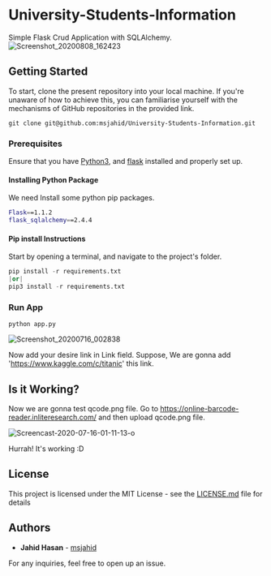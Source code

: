 # University-Students-Information
Simple Flask Crud Application with SQLAlchemy. 
![Screenshot_20200808_162423](https://user-images.githubusercontent.com/12425488/89727260-ba82ff80-da44-11ea-9264-610d96267fdd.png)

## Getting Started

To start, clone the present repository into your local machine. If you're unaware of how to achieve this, you can familiarise yourself with the mechanisms of GitHub repositories in the provided link.

```
git clone git@github.com:msjahid/University-Students-Information.git
```
### Prerequisites
Ensure that you have [Python3](https://www.python.org/download/releases/3.0/), and [flask](https://flask.palletsprojects.com/en/1.1.x/installation/) installed and properly set up. 

#### Installing Python Package

We need Install some python pip packages. 

```bash
Flask==1.1.2
flask_sqlalchemy==2.4.4
```

#### Pip install Instructions

Start by opening a terminal, and navigate to the project's folder.

```python
pip install -r requirements.txt 
|or| 
pip3 install -r requirements.txt
```
### Run App

```
python app.py
```
![Screenshot_20200716_002838](https://user-images.githubusercontent.com/12425488/87582060-ad9c1600-c6fb-11ea-81de-844d3946ce24.png)

Now add your desire link in Link field. Suppose, We are gonna add 'https://www.kaggle.com/c/titanic' this link. 

## Is it Working? 

Now we are gonna test qcode.png file. Go to https://online-barcode-reader.inliteresearch.com/ and then upload qcode.png file.

![Screencast-2020-07-16-01-11-13-o](https://user-images.githubusercontent.com/12425488/87586247-14243280-c702-11ea-8f44-580eb40bbdf6.gif)

Hurrah! It's working :D 

## License

This project is licensed under the MIT License - see the [LICENSE.md](https://github.com/msjahid/Simple-QR-Code-Generator-GUI-Using-Python/blob/master/LICENSE) file for details

## Authors

* **Jahid Hasan** - [msjahid](https://github.com/msjahid)

For any inquiries, feel free to open up an issue.

